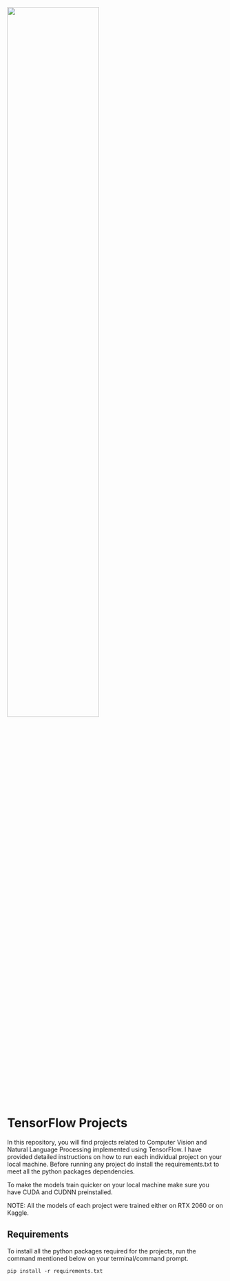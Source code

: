 <img src="https://miro.medium.com/max/4112/1*YrvMKrWMhi3HomoiTLPsfw.png" height="65%">

# TensorFlow Projects

In this repository, you will find projects related to Computer Vision and Natural Language Processing implemented using TensorFlow. I have provided detailed instructions on how to run each individual project on your local machine. Before running any project do install the requirements.txt to meet all the python packages dependencies.

To make the models train quicker on your local machine make sure you have CUDA and CUDNN preinstalled.

NOTE: All the models of each project were trained either on RTX 2060 or on Kaggle.

## Requirements

To install all the python packages required for the projects, run the command mentioned below on your terminal/command prompt.

``` pip install -r requirements.txt ```
